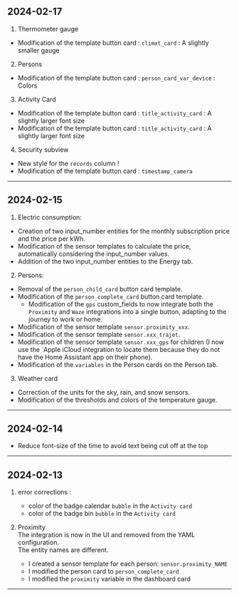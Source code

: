 ## 2024-02-17

1. Thermometer gauge

- Modification of the template button card : `climat_card` : A slightly smaller gauge

2. Persons

- Modification of the template button card : `person_card_var_device` : Colors

3. Activity Card

- Modification of the template button card : `title_activity_card` : A slightly larger font size
- Modification of the template button card : `title_activity_card` : A slightly larger font size

4. Security subview

- New style for the `records` column ! 
- Modification of the template button card : `timestamp_camera` 

---

## 2024-02-15

1. Electric consumption:  

- Creation of two input_number entities for the monthly subscription price and the price per kWh.  
- Modification of the sensor templates to calculate the price, automatically considering the input_number values.  
- Addition of the two input_number entities to the Energy tab.  

2. Persons:

- Removal of the `person_child_card` button card template.  
- Modification of the `person_complete_card` button card template. 
    - Modification of the `gps` custom_fields to now integrate both the `Proximity` and `Waze` integrations into a single button, adapting to the journey to work or home.  
- Modification of the sensor template `sensor.proximity_xxx`.  
- Modification of the sensor template `sensor.xxx_trajet`.  
- Modification of the sensor template `sensor.xxx_gps` for children (I now use the `Apple iCloud integration to locate them because they do not have the Home Assistant app on their phone).  
- Modification of the `variables` in the Person cards on the Person tab.

3. Weather card

- Correction of the units for the sky, rain, and snow sensors.
- Modification of the thresholds and colors of the temperature gauge.

---

## 2024-02-14  

- Reduce font-size of the time to avoid text being cut off at the top

---

## 2024-02-13

1. error corrections :   
    - color of the badge calendar `bubble` in the `Activity card`  
    - color of the badge bin `bubble` in the `Activity card`  

2. Proximity  
The integration is now in the UI and removed from the YAML configuration.  
The entity names are different.  
    - I created a sensor template for each person: `sensor.proximity_NAME`  
    - I modified the person card to `person_complete_card` 
    - I modified the `proximity` variable in the dashboard card   

---




